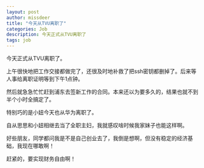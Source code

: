 ```yaml
---
layout: post
author: missdeer
title: "今天从TVU离职了"
categories: Job
description: 今天正式从TVU离职了
tags: job
---
```

今天正式从TVU离职了。

上午很快地把工作交接都做完了，还很及时地补救了把ssh密钥都删掉了。后来等人事给离职证明等到下午1点钟。

然后就急急忙忙赶到浦东去签新工作的合同。本来还以为要多久的，结果也就不到半个小时全搞定了。

特别巧的是小妞今天也从华为离职了。

自从思思和小妞相继去当了全职主妇，我就感叹啥时候我家妹子也能这样啊。

好些朋友，同学都问我是不是自己创业去了，我倒是想啊，但没有稳定的经济基础，我现在哪敢啊！

赶紧的，要实现财务自由啊！

